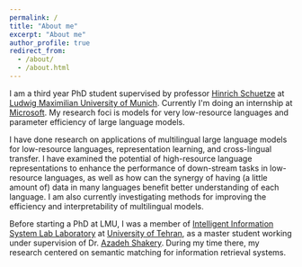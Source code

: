 ```yaml
---
permalink: /
title: "About me"
excerpt: "About me"
author_profile: true
redirect_from: 
  - /about/
  - /about.html
---
```


I am a third year PhD student supervised by professor [Hinrich Schuetze](https://scholar.google.com/citations?user=qIL9dWUAAAAJ&hl=en) at [Ludwig Maximilian University of Munich](https://www.lmu.de/en/). Currently I'm doing an internship at [Microsoft](https://www.microsoft.com/). My research foci is models for very low-resource languages and parameter efficiency of large language models.

I have done research on applications of multilingual large language models for low-resource languages, representation learning, and cross-lingual transfer. I have examined the potential of high-resource language representations to enhance the performance of down-stream tasks in low-resource languages, as well as how can the synergy of having (a little amount of) data in many languages benefit better understanding of each language.  I am also currently investigating methods for improving the efficiency and interpretability of multilingual models.

Before starting a PhD at LMU, I was a member of [Intelligent Information System Lab Laboratory](https://ece.ut.ac.ir/en/%D8%B3%DB%8C%D8%B3%D8%AA%D9%85-%D9%87%D8%A7%DB%8C-%D9%87%D9%88%D8%B4%D9%85%D9%86%D8%AF-%D8%A7%D8%B7%D9%84%D8%A7%D8%B9%D8%A7%D8%AA1) at [University of Tehran](https://ut.ac.ir/en), as a master student working under supervision of Dr. [Azadeh Shakery](https://ece.ut.ac.ir/en/~shakery). During my time there, my research centered on semantic matching for information retrieval systems.

